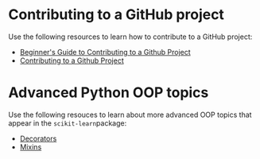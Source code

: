 # Contributing to a GitHub project

Use the following resources to learn how to contribute to a GitHub project:

- [Beginner's Guide to Contributing to a Github Project](https://akrabat.com/the-beginners-guide-to-contributing-to-a-github-project/)
- [Contributing to a Github Project](https://github.com/MarcDiethelm/contributing/blob/master/README.md)

# Advanced Python OOP topics

Use the following resouces to learn about more advanced OOP topics that appear in the `scikit-learn`package:

- [Decorators](https://realpython.com/primer-on-python-decorators/)
- [Mixins](https://easyaspython.com/mixins-for-fun-and-profit-cb9962760556)
